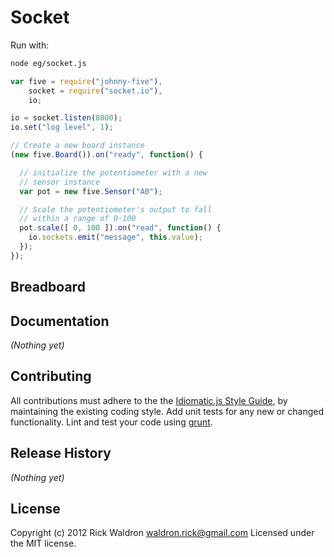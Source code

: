 # Socket

Run with:
```bash
node eg/socket.js
```


```javascript
var five = require("johnny-five"),
    socket = require("socket.io"),
    io;

io = socket.listen(8000);
io.set("log level", 1);

// Create a new board instance
(new five.Board()).on("ready", function() {

  // initialize the potentiometer with a new
  // sensor instance
  var pot = new five.Sensor("A0");

  // Scale the potentiometer's output to fall
  // within a range of 0-100
  pot.scale([ 0, 100 ]).on("read", function() {
    io.sockets.emit("message", this.value);
  });
});

```

## Breadboard




## Documentation

_(Nothing yet)_









## Contributing
All contributions must adhere to the the [Idiomatic.js Style Guide](https://github.com/rwldrn/idiomatic.js),
by maintaining the existing coding style. Add unit tests for any new or changed functionality. Lint and test your code using [grunt](https://github.com/cowboy/grunt).

## Release History
_(Nothing yet)_

## License
Copyright (c) 2012 Rick Waldron <waldron.rick@gmail.com>
Licensed under the MIT license.
